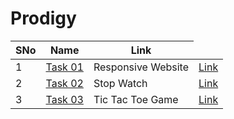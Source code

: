﻿# Prodigy

<table>
      <thead>
        <tr>
          <th>SNo</th>
          <th>Name</th>
          <th>Link</th>
        </tr>
      </thead>
      <tbody>
       <tr>
          <td>1</td>
          <td><a href="Prodigy_wd_01">Task 01 </a></td>
        <td>Responsive Website</td>
          <td><a href="https://deluxe-conkies-f3040b.netlify.app/prodigy_wd_01/">Link</a></td>
        </tr>
         <tr>
          <td>2</td>
          <td><a href="Prodigy_wd_02">Task 02 </a></td>
        <td>Stop Watch</td>
          <td><a href="https://deluxe-conkies-f3040b.netlify.app/prodigy_wd_02/">Link</a></td>
        </tr>
             <tr>
          <td>3</td>
          <td><a href="Prodigy_wd_03">Task 03 </a></td>
        <td>Tic Tac Toe Game</td>
          <td><a href="https://deluxe-conkies-f3040b.netlify.app/prodigy_wd_03/">Link</a></td>
        </tr>
        </tbody>

</table>
